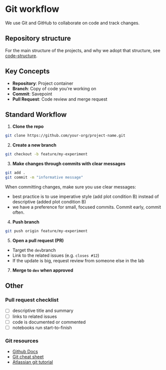 # Git workflow

We use Git and GitHub to collaborate on code and track changes.

## Repository structure

For the main structure of the projects, and why we adopt that structure, see [code-structure](code-structure.md).

## Key Concepts

- **Repository**: Project container
- **Branch**: Copy of code you're working on
- **Commit**: Savepoint
- **Pull Request**: Code review and merge request

## Standard Workflow

1. **Clone the repo**

```bash
git clone https://github.com/your-org/project-name.git
```

2. **Create a new branch**

```bash
git checkout -b feature/my-experiment
```

3. **Make changes through commits with clear messages**

```bash
git add .
git commit -m "informative message"
```

When committing changes, make sure you use clear messages:

- best practice is to use imperative style (add plot condition B) instead of descriptive (added plot condition B)
- we have a preference for small, focused commits. Commit early, commit often.

4. **Push branch**

```bash
git push origin feature/my-experiment
```

5. **Open a pull request (PR)**

- Target the `dev`branch
- Link to the related issues (e.g. `closes #12`)
- If the update is big, request review from someone else in the lab

7. **Merge to `dev` when approved**

## Other

### Pull request checklist

- [ ] descriptive title and summary
- [ ] links to related issues
- [ ] code is documented or commented
- [ ] notebooks run start-to-finish

### Git resources

- [Github Docs](https://docs.github.com/)
- [Git cheat sheet](https://education.github.com/git-cheat-sheet-education.pdf)
- [Atlassian git tutorial](https://www.atlassian.com/git/tutorials/what-is-version-control)
